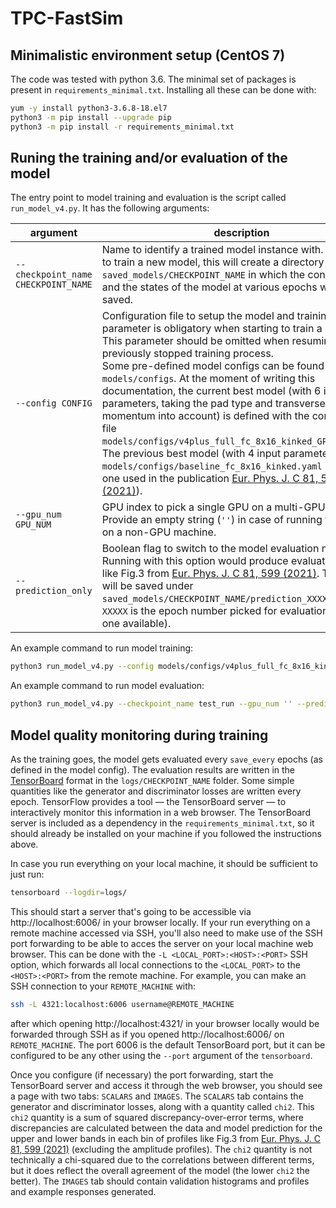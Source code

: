 # TPC-FastSim

## Minimalistic environment setup (CentOS 7)

The code was tested with python 3.6. The minimal set of packages is present in `requirements_minimal.txt`. Installing all these can be done with:

```bash
yum -y install python3-3.6.8-18.el7
python3 -m pip install --upgrade pip
python3 -m pip install -r requirements_minimal.txt
```

## Runing the training and/or evaluation of the model
The entry point to model training and evaluation is the script called `run_model_v4.py`. It has the following arguments:

argument | description
-|-
`--checkpoint_name CHECKPOINT_NAME` | Name to identify a trained model instance with. If starting to train a new model, this will create a directory `saved_models/CHECKPOINT_NAME` in which the configuration and the states of the model at various epochs will be saved.
`--config CONFIG` | Configuration file to setup the model and training. This parameter is obligatory when starting to train a **new** model. This parameter should be omitted when resuming a previously stopped training process.<br />Some pre-defined model configs can be found in `models/configs`. At the moment of writing this documentation, the current best model (with 6 input parameters, taking the pad type and transverse momentum into account) is defined with the configuration file `models/configs/v4plus_full_fc_8x16_kinked_GP50_js.yaml`. The previous best model (with 4 input parameters) is `models/configs/baseline_fc_8x16_kinked.yaml` (this is the one used in the publication [Eur. Phys. J. C 81, 599 (2021)](https://doi.org/10.1140/epjc/s10052-021-09366-4)).
`--gpu_num GPU_NUM` | GPU index to pick a single GPU on a multi-GPU machine. Provide an empty string (`''`) in case of running this code on a non-GPU machine.
`--prediction_only` | Boolean flag to switch to the model evaluation mode. Running with this option would produce evaluation plots like Fig.3 from [Eur. Phys. J. C 81, 599 (2021)](https://doi.org/10.1140/epjc/s10052-021-09366-4). The plots will be saved under `saved_models/CHECKPOINT_NAME/prediction_XXXXX`, where `XXXXX` is the epoch number picked for evaluation (the latest one available).

An example command to run model training:
```bash
python3 run_model_v4.py --config models/configs/v4plus_full_fc_8x16_kinked_GP50_js.yaml --checkpoint_name test_run --gpu_num ''
```

An example command to run model evaluation:
```bash
python3 run_model_v4.py --checkpoint_name test_run --gpu_num '' --prediction_only
```

## Model quality monitoring during training

As the training goes, the model gets evaluated every `save_every` epochs (as defined in the model config). The evaluation results are written in the [TensorBoard](https://www.tensorflow.org/tensorboard/) format in the `logs/CHECKPOINT_NAME` folder. Some simple quantities like the generator and discriminator losses are written every epoch. TensorFlow provides a tool — the TensorBoard server — to interactively monitor this information in a web browser. The TensorBoard server is included as a dependency in the `requirements_minimal.txt`, so it should already be installed on your machine if you followed the instructions above.

In case you run everything on your local machine, it should be sufficient to just run:
```bash
tensorboard --logdir=logs/
```
This should start a server that's going to be accessible via http://localhost:6006/ in your browser locally. If your run everything on a remote machine accessed via SSH, you'll also need to make use of the SSH port forwarding to be able to acces the server on your local machine web browser. This can be done with the `-L <LOCAL_PORT>:<HOST>:<PORT>` SSH option, which forwards all local connections to the `<LOCAL_PORT>` to the `<HOST>:<PORT>` from the remote machine. For example, you can make an SSH connection to your `REMOTE_MACHINE` with:
```bash
ssh -L 4321:localhost:6006 username@REMOTE_MACHINE
```
after which opening http://localhost:4321/ in your browser locally would be forwarded through SSH as if you opened http://localhost:6006/ on `REMOTE_MACHINE`. The port 6006 is the default TensorBoard port, but it can be configured to be any other using the `--port` argument of the `tensorboard`.

Once you configure (if necessary) the port forwarding, start the TensorBoard server and access it through the web browser, you should see a page with two tabs: `SCALARS` and `IMAGES`. The `SCALARS` tab contains the generator and discriminator losses, along with a quantity called `chi2`. This `chi2` quantity is a sum of squared discrepancy-over-error terms, where discrepancies are calculated between the data and model prediction for the upper and lower bands in each bin of profiles like Fig.3 from [Eur. Phys. J. C 81, 599 (2021)](https://doi.org/10.1140/epjc/s10052-021-09366-4) (excluding the amplitude profiles). The `chi2` quantity is not technically a chi-squared due to the correlations between different terms, but it does reflect the overall agreement of the model (the lower `chi2` the better). The `IMAGES` tab should contain validation histograms and profiles and example responses generated.